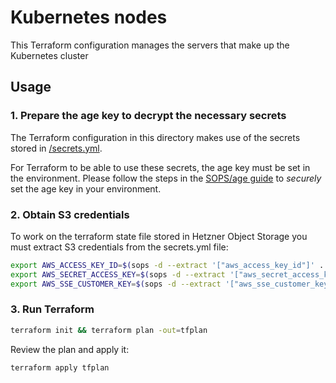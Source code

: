 # Kubernetes nodes

This Terraform configuration manages the servers that make up the Kubernetes cluster

## Usage

### 1. Prepare the age key to decrypt the necessary secrets

The Terraform configuration in this directory makes use of the secrets stored in [/secrets.yml](/secrets.yml).

For Terraform to be able to use these secrets, the age key must be set in the environment. Please follow the steps in the [SOPS/age guide](/docs/early-secrets.md#usage) to _securely_ set the age key in your environment.

### 2. Obtain S3 credentials

To work on the terraform state file stored in Hetzner Object Storage you must extract S3 credentials from the secrets.yml file:

```bash
export AWS_ACCESS_KEY_ID=$(sops -d --extract '["aws_access_key_id"]' ../secrets.yml)
export AWS_SECRET_ACCESS_KEY=$(sops -d --extract '["aws_secret_access_key"]' ../secrets.yml)
export AWS_SSE_CUSTOMER_KEY=$(sops -d --extract '["aws_sse_customer_key"]' ../secrets.yml)
```

### 3. Run Terraform

```bash
terraform init && terraform plan -out=tfplan
```

Review the plan and apply it:

```bash
terraform apply tfplan
```
